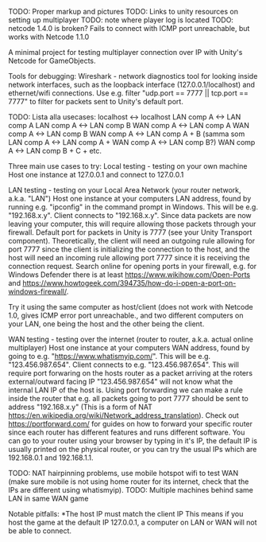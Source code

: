 TODO: Proper markup and pictures
TODO: Links to unity resources on setting up multiplayer
TODO: note where player log is located
TODO: netcode 1.4.0 is broken? Fails to connect with ICMP port unreachable, but works with Netcode 1.1.0

A minimal project for testing multiplayer connection over IP with Unity's Netcode for GameObjects.

Tools for debugging:
Wireshark - network diagnostics tool for looking inside network interfaces, such as the loopback interface (127.0.0.1/localhost) and ethernet/wifi connections. Use e.g. filter "udp.port == 7777 || tcp.port == 7777" to filter for packets sent to Unity's default port.

TODO: Lista alla usecases: 
localhost <-> localhost
LAN comp A <-> LAN comp A
LAN comp A <-> LAN comp B
WAN comp A <-> LAN comp A
WAN comp A <-> LAN comp B
WAN comp A <-> LAN comp A + B (samma som LAN comp A <-> LAN comp A + WAN comp A <-> LAN comp B?)
WAN comp A <-> LAN comp B + C + etc.

Three main use cases to try:
Local testing - testing on your own machine
Host one instance at 127.0.0.1 and connect to 127.0.0.1

LAN testing - testing on your Local Area Network (your router network, a.k.a. "LAN")
Host one instance at your computers LAN address, found by running e.g. "ipconfig" in the command prompt in Windows. This will be e.g. "192.168.x.y". Client connects to "192.168.x.y". Since data packets are now leaving your computer, this will require allowing those packets through your firewall. Default port for packets in Unity is 7777 (see your Unity Transport component). Theoretically, the client will need an outgoing rule allowing for port 7777 since the client is initializing the connection to the host, and the host will need an incoming rule allowing port 7777 since it is receiving the connection request. Search online for opening ports in your firewall, e.g. for Windows Defender there is at least https://www.wikihow.com/Open-Ports and https://www.howtogeek.com/394735/how-do-i-open-a-port-on-windows-firewall/.

Try it using the same computer as host/client (does not work with Netcode 1.0, gives ICMP error port unreachable., and two different computers on your LAN, one being the host and the other being the client.

WAN testing - testing over the internet (router to router, a.k.a. actual online multiplayer)
Host one instance at your computers WAN address, found by going to e.g. "https://www.whatismyip.com/". This will be e.g. "123.456.987.654". Client connects to e.g. "123.456.987.654". This will require port forwaring on the hosts router as a packet arriving at the roters external/outward facing IP "123.456.987.654" will not know what the internal LAN IP of the host is. Using port forwarding we can make a rule inside the router that e.g. all packets going to port 7777 should be sent to address "192.168.x.y" (This is a form of NAT https://en.wikipedia.org/wiki/Network_address_translation). Check out https://portforward.com/ for guides on how to forward your specific router since each router has different features and runs different software. You can go to your router using your browser by typing in it's IP, the default IP is usually printed on the physical router, or you can try the usual IPs which are 192.168.0.1 and 192.168.1.1.

TODO: NAT hairpinning problems, use mobile hotspot wifi to test WAN (make sure mobile is not using home router for its internet, check that the IPs are different using whatismyip).
TODO: Multiple machines behind same LAN in same WAN game

Notable pitfalls:
*The host IP must match the client IP
	This means if you host the game at the default IP 127.0.0.1, a computer on LAN or WAN will not be able to connect.
